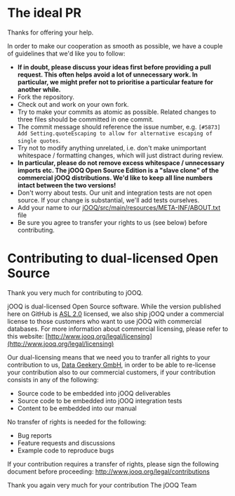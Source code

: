 The ideal PR
============

Thanks for offering your help.

In order to make our cooperation as smooth as possible, we have a couple of guidelines that we'd like you to follow:

- **If in doubt, please discuss your ideas first before providing a pull request. This often helps avoid a lot of unnecessary work. In particular, we might prefer not to prioritise a particular feature for another while.**
- Fork the repository.
- Check out and work on your own fork.
- Try to make your commits as atomic as possible. Related changes to three files should be committed in one commit.
- The commit message should reference the issue number, e.g. `[#5873] Add Setting.quoteEscaping to allow for alternative escaping of single quotes`.
- Try not to modify anything unrelated, i.e. don't make unimportant whitespace / formatting changes, which will just distract during review.
- **In particular, please do not remove excess whitespace / unnecessary imports etc. The jOOQ Open Source Edition is a "slave clone" of the commercial jOOQ distributions. We'd like to keep all line numbers intact between the two versions!**
- Don't worry about tests. Our unit and integration tests are not open source. If your change is substantial, we'll add tests ourselves.
- Add your name to our [jOOQ/src/main/resources/META-INF/ABOUT.txt](https://github.com/jOOQ/jOOQ/blob/master/jOOQ/src/main/resources/META-INF/ABOUT.txt) file
- Be sure you agree to transfer your rights to us (see below) before contributing.

Contributing to dual-licensed Open Source
=========================================

Thank you very much for contributing to jOOQ.

jOOQ is dual-licensed Open Source software. While the version published here on GitHub is [ASL 2.0](http://www.apache.org/licenses/LICENSE-2.0) licensed, we also ship jOOQ under a commercial license to those customers who want to use jOOQ with commercial databases. For more information about commercial licensing, please refer to this website:
[http://www.jooq.org/legal/licensing](http://www.jooq.org/legal/licensing)

Our dual-licensing means that we need you to tranfer all rights to your contribution to us, [Data Geekery GmbH](http://www.datageekery.com), in order to be able to re-license your contribution also to our commercial customers, if your contribution consists in any of the following:

- Source code to be embedded into jOOQ deliverables
- Source code to be embedded into jOOQ integration tests
- Content to be embedded into our manual

No transfer of rights is needed for the following:

- Bug reports
- Feature requests and discussions
- Example code to reproduce bugs

If your contribution requires a transfer of rights, please sign the following document before proceeding:
http://www.jooq.org/legal/contributions

Thank you again very much for your contribution
The jOOQ Team

